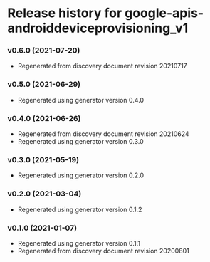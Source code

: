 # Release history for google-apis-androiddeviceprovisioning_v1

### v0.6.0 (2021-07-20)

* Regenerated from discovery document revision 20210717

### v0.5.0 (2021-06-29)

* Regenerated using generator version 0.4.0

### v0.4.0 (2021-06-26)

* Regenerated from discovery document revision 20210624
* Regenerated using generator version 0.3.0

### v0.3.0 (2021-05-19)

* Regenerated using generator version 0.2.0

### v0.2.0 (2021-03-04)

* Regenerated using generator version 0.1.2

### v0.1.0 (2021-01-07)

* Regenerated using generator version 0.1.1
* Regenerated from discovery document revision 20200801

